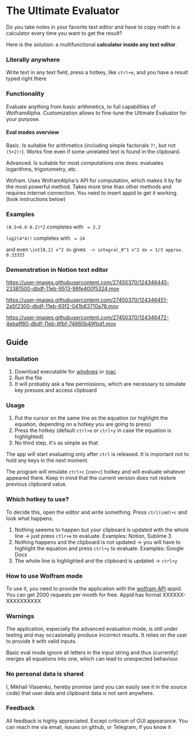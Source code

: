 # The Ultimate Evaluator
Do you take notes in your favorite text editor and have to copy math to a calculator every time you want to get the result?

Here is the solution: a multifunctional **calculator inside any text editor**.

### Literally anywhere

Write text in any text field, press a hotkey, like `ctrl+e`, and you have a result typed right there

### Functionality

Evaluate anything from basic arithmetics, to full capabilities of WolframAlpha. 
Customization allows to fine-tune the Ultimate Evaluator for your purpose.

#### Eval modes overview
Basic. Is suitable for arithmetics (including simple factorials `7!`, but not `(5+2)!`). 
Works fine even if some unrelated text is found in the clipboard.

Advanced. Is suitable for most computations one does: evaluates logarithms, trigonometry, etc.

Wofram. Uses WoframAlpha's API for computation, which makes it by far the most powerful method. 
Takes more time than other methods and requires internet connection. 
You need to insert appid to get it working. (look instructions below)

### Examples

`(0.5+0.8-0.2)*2` completes with ` = 2.2`

`log2(4*4)!` completes with ` = 24`

and even `\int[0,1] x^2 dx` gives ` -> integral_0^1 x^2 dx = 1/3 approx. 0.33333`

### Demonstration in Notion text editor

https://user-images.githubusercontent.com/27450370/124346445-23381500-dbdf-11eb-9513-98fe400f5324.mov

https://user-images.githubusercontent.com/27450370/124346451-2a5f2300-dbdf-11eb-93f2-041b83710a76.mov

https://user-images.githubusercontent.com/27450370/124346472-4ebaff80-dbdf-11eb-8fbf-74860b49fbd1.mov

## Guide
### Installation
1. Download executable for [windows]() or [mac]()
2. Run the file
3. It will probably ask a few permissions, which are necessary to simulate key presses and access clipboard

### Usage
1. Put the cursor on the same line as the equation (or highlight the equation, depending on a hotkey you are going to press)
2. Press the hotkey (default `ctrl+e` or `ctrl+y` in case the equation is highlighted)
3. No third step, it's as simple as that

The app will start evaluating only after `ctrl` is released. It is important not to hold any keys in the next moment.

The program will emulate `ctrl+c` (`cmd+c`) hotkey and will evaluate whatever appeared there.
Keep in mind that the current version does not restore previous clipboard value.

### Which hotkey to use?
To decide this, open the editor and write something. Press `ctrl(cmd)+c` and look what happens. 
1. Nothing seeems to happen but your clipboard is updated with the whole line -> just press `ctlr+e` to evaluate. Examples: Notion, Sublime 3.
2. Nothing happens and the clipboard is not updated -> you will have to highlight the equation and press `ctrl+y` to evaluate. Examples: Google Docs
3. The whole line is highlighted and the clipboard is updated -> `ctrl+y`

### How to use Wolfram mode
To use it, you need to provide the application with the [wolfram API](https://products.wolframalpha.com/api/) appid. 
You can get 2000 requests per month for free. 
Appid has format XXXXXX-XXXXXXXXXX 

### Warnings
The application, especially the advanced evaluation mode, is still under testing and may occasionally produce incorrect results.
It relies on the user to provide it with valid inputs.

Basic eval mode ignore all letters in the input string and thus (currently) merges all equations into one, 
which can lead to unexpected behaviour.

### No personal data is shared
I, Mikhail Vlasenko, hereby promise (and you can easily see it in the source code) that 
user data and clipboard data is not sent anywhere.

### Feedback
All feedback is highly appreciated. Except criticism of GUI appearance.
You can reach me via email, issues on github, or Telegram, if you know it
